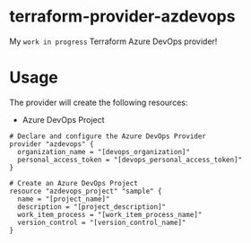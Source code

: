 # terraform-provider-azdevops

My `work in progress` Terraform Azure DevOps provider!

# Usage

The provider will create the following resources:
- Azure DevOps Project

```hcl
# Declare and configure the Azure DevOps Provider
provider "azdevops" {
  organization_name = "[devops_organization]"
  personal_access_token = "[devops_personal_access_token]"
}

# Create an Azure DevOps Project
resource "azdevops_project" "sample" {
  name = "[project_name]"
  description = "[project_description]"
  work_item_process = "[work_item_process_name]"
  version_control = "[version_control_name]"
}
```
